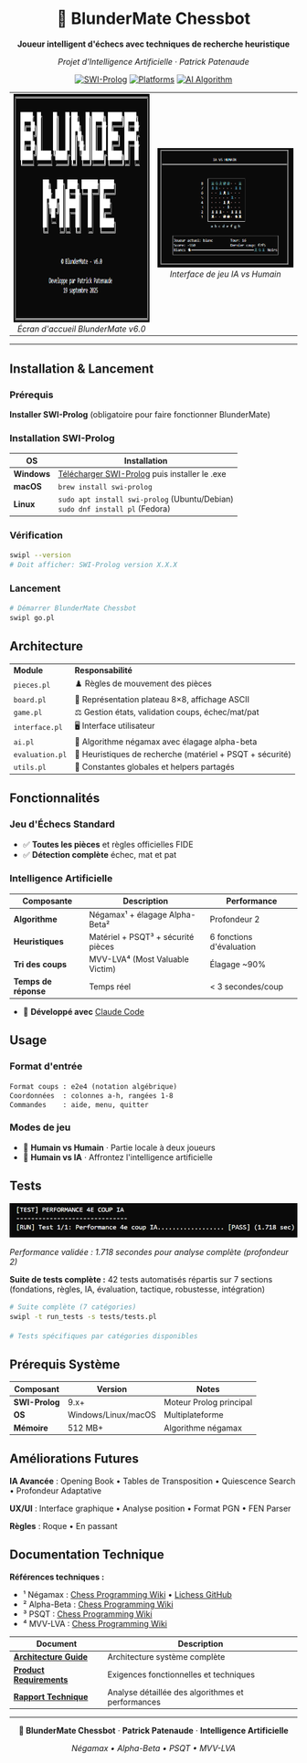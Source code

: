 <div align="center">

# 🤖 BlunderMate Chessbot

**Joueur intelligent d'échecs avec techniques de recherche heuristique**

*Projet d'Intelligence Artificielle · Patrick Patenaude*

[![SWI-Prolog](https://img.shields.io/badge/SWI--Prolog-9.x+-blue?style=flat-square)](https://www.swi-prolog.org/)
[![Platforms](https://img.shields.io/badge/Platform-Windows%20%7C%20Linux%20%7C%20macOS-lightgrey?style=flat-square)]()
[![AI Algorithm](https://img.shields.io/badge/AI-Negamax%20%7C%20Alpha--Beta-green?style=flat-square)]()

<table>
<tr>
<td width="50%" align="center">
  <img src="docs/images/BLUNDERMATE_TITLE.png" alt="Écran titre BlunderMate" width="320" height="400">
  <br><em>Écran d'accueil BlunderMate v6.0</em>
</td>
<td width="50%" align="center">
  <img src="docs/images/PARTIE_IVH.png" alt="Interface de jeu" width="400">
  <br><em>Interface de jeu IA vs Humain</em>
</td>
</tr>
</table>

</div>

---

## Installation & Lancement

### Prérequis
**Installer SWI-Prolog** (obligatoire pour faire fonctionner BlunderMate)

### Installation SWI-Prolog

| OS | Installation |
|-----|--------------|
| **Windows** | [Télécharger SWI-Prolog](https://www.swi-prolog.org/download/stable) puis installer le .exe |
| **macOS** | `brew install swi-prolog` |
| **Linux** | `sudo apt install swi-prolog` (Ubuntu/Debian)<br>`sudo dnf install pl` (Fedora) |

### Vérification
```bash
swipl --version
# Doit afficher: SWI-Prolog version X.X.X
```

### Lancement
```bash
# Démarrer BlunderMate Chessbot
swipl go.pl
```

## Architecture

<table>
<tr><td><strong>Module</strong></td><td><strong>Responsabilité</strong></td></tr>
<tr><td><code>pieces.pl</code></td><td>♟️ Règles de mouvement des pièces</td></tr>
<tr><td><code>board.pl</code></td><td>🏁 Représentation plateau 8×8, affichage ASCII</td></tr>
<tr><td><code>game.pl</code></td><td>⚖️ Gestion états, validation coups, échec/mat/pat</td></tr>
<tr><td><code>interface.pl</code></td><td>🖥️ Interface utilisateur</td></tr>
<tr><td><code>ai.pl</code></td><td>🧠 Algorithme négamax avec élagage alpha-beta</td></tr>
<tr><td><code>evaluation.pl</code></td><td>🎯 Heuristiques de recherche (matériel + PSQT + sécurité)</td></tr>
<tr><td><code>utils.pl</code></td><td>🔧 Constantes globales et helpers partagés</td></tr>
</table>

## Fonctionnalités

### Jeu d'Échecs Standard
- ✅ **Toutes les pièces** et règles officielles FIDE
- ✅ **Détection complète** échec, mat et pat

### Intelligence Artificielle

| Composante | Description | Performance |
|------------|-------------|-------------|
| **Algorithme** | Négamax¹ + élagage Alpha-Beta² | Profondeur 2 |
| **Heuristiques** | Matériel + PSQT³ + sécurité pièces | 6 fonctions d'évaluation |
| **Tri des coups** | MVV-LVA⁴ (Most Valuable Victim) | Élagage ~90% |
| **Temps de réponse** | Temps réel | < 3 secondes/coup |

- 🤖 **Développé avec** [Claude Code](https://claude.ai/code)

## Usage

### Format d'entrée
```
Format coups : e2e4 (notation algébrique)
Coordonnées  : colonnes a-h, rangées 1-8  
Commandes    : aide, menu, quitter
```

### Modes de jeu
- 👤 **Humain vs Humain** · Partie locale à deux joueurs
- 🤖 **Humain vs IA** · Affrontez l'intelligence artificielle

## Tests

<img src="docs/images/test-performance.png" alt="Test de performance IA" width="600">

*Performance validée : 1.718 secondes pour analyse complète (profondeur 2)*

**Suite de tests complète :** 42 tests automatisés répartis sur 7 sections (fondations, règles, IA, évaluation, tactique, robustesse, intégration)

```bash
# Suite complète (7 catégories)
swipl -t run_tests -s tests/tests.pl

# Tests spécifiques par catégories disponibles
```

## Prérequis Système

| Composant | Version | Notes |
|-----------|---------|-------|
| **SWI-Prolog** | 9.x+ | Moteur Prolog principal |
| **OS** | Windows/Linux/macOS | Multiplateforme |
| **Mémoire** | 512 MB+ | Algorithme négamax |

## Améliorations Futures

**IA Avancée** : Opening Book • Tables de Transposition • Quiescence Search • Profondeur Adaptative

**UX/UI** : Interface graphique • Analyse position • Format PGN • FEN Parser

**Règles** : Roque • En passant


## Documentation Technique

**Références techniques :**
- ¹ Négamax : [Chess Programming Wiki](https://www.chessprogramming.org/Negamax) • [Lichess GitHub](https://github.com/lichess-org/lila)
- ² Alpha-Beta : [Chess Programming Wiki](https://www.chessprogramming.org/Alpha-Beta)
- ³ PSQT : [Chess Programming Wiki](https://www.chessprogramming.org/Piece-Square_Tables)
- ⁴ MVV-LVA : [Chess Programming Wiki](https://www.chessprogramming.org/MVV-LVA)

| Document | Description |
|----------|-------------|
| [**Architecture Guide**](docs/ARCHITECTURE_GUIDE_DEVELOPERS.md) | Architecture système complète |
| [**Product Requirements**](docs/PRD.md) | Exigences fonctionnelles et techniques |
| [**Rapport Technique**](docs/RAPPORT_TECHNIQUE.md) | Analyse détaillée des algorithmes et performances |

---

<div align="center">

**🤖 BlunderMate Chessbot** · **Patrick Patenaude** · **Intelligence Artificielle**

*Négamax • Alpha-Beta • PSQT • MVV-LVA*

</div>